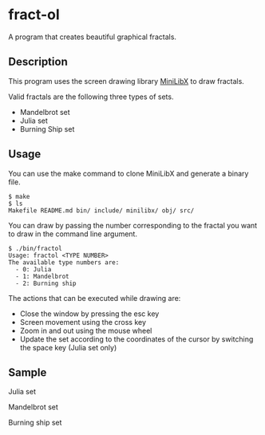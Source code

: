 # fract-ol

A program that creates beautiful graphical fractals.

## Description

This program uses the screen drawing library [MiniLibX](https://harm-smits.github.io/42docs/libs/minilibx) to draw fractals.

Valid fractals are the following three types of sets.

- Mandelbrot set
- Julia set
- Burning Ship set

## Usage

You can use the make command to clone MiniLibX and generate a binary file.

```shell
$ make
$ ls
Makefile README.md bin/ include/ minilibx/ obj/ src/
```

You can draw by passing the number corresponding to the fractal you want to draw in the command line argument.

```shell
$ ./bin/fractol
Usage: fractol <TYPE NUMBER>
The available type numbers are:
  - 0: Julia
  - 1: Mandelbrot
  - 2: Burning ship
```

The actions that can be executed while drawing are:

- Close the window by pressing the esc key
- Screen movement using the cross key
- Zoom in and out using the mouse wheel
- Update the set according to the coordinates of the cursor by switching the space key (Julia set only)

## Sample

Julia set

Mandelbrot set

Burning ship set
